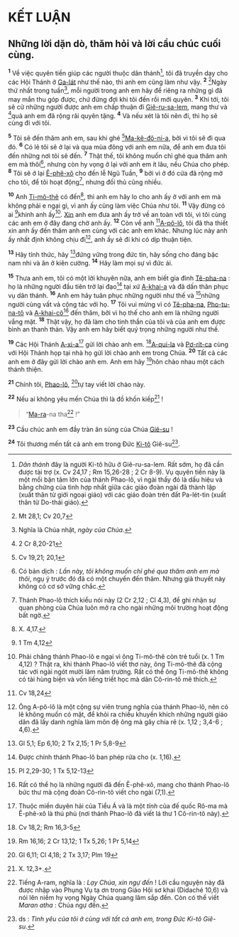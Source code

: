 # KẾT LUẬN

## Những lời dặn dò, thăm hỏi và lời cầu chúc cuối cùng.
<sup><b>1</b></sup> Về việc quyên tiền giúp các người thuộc dân thánh[^1], tôi đã truyền dạy cho các Hội Thánh ở [Ga-lát]() như thế nào, thì anh em cũng làm như vậy. <sup><b>2</b></sup> [^1*]Ngày thứ nhất trong tuần[^2], mỗi người trong anh em hãy để riêng ra những gì đã may mắn thu góp được, chứ đừng đợi khi tôi đến rồi mới quyên. <sup><b>3</b></sup> Khi tới, tôi sẽ cử những người được anh em chấp thuận đi [Giê-ru-sa-lem](), mang thư và [^2*]quà anh em đã rộng rãi quyên tặng. <sup><b>4</b></sup> Và nếu xét là tôi nên đi, thì họ sẽ cùng đi với tôi.

<sup><b>5</b></sup> Tôi sẽ đến thăm anh em, sau khi ghé [^3*][Ma-kê-đô-ni-a](), bởi vì tôi sẽ đi qua đó. <sup><b>6</b></sup> Có lẽ tôi sẽ ở lại và qua mùa đông với anh em nữa, để anh em đưa tôi đến những nơi tôi sẽ đến. <sup><b>7</b></sup> Thật thế, tôi không muốn chỉ ghé qua thăm anh em mà thôi[^3], nhưng còn hy vọng ở lại với anh em ít lâu, nếu Chúa cho phép. <sup><b>8</b></sup> Tôi sẽ ở lại [Ê-phê-xô]() cho đến lễ Ngũ Tuần, <sup><b>9</b></sup> bởi vì ở đó cửa đã rộng mở cho tôi, để tôi hoạt động[^4], nhưng đối thủ cũng nhiều.

<sup><b>10</b></sup> Anh [Ti-mô-thê]() có đến[^5], thì anh em hãy lo cho anh ấy ở với anh em mà không phải e ngại gì, vì anh ấy cũng làm việc Chúa như tôi. <sup><b>11</b></sup> Vậy đừng có ai [^4*]khinh anh ấy[^6]. [Xin]() anh em đưa anh ấy trở về an toàn với tôi, vì tôi cùng các anh em ở đây đang chờ anh ấy. <sup><b>12</b></sup> Còn về anh [^5*][A-pô-lô](), tôi đã tha thiết xin anh ấy đến thăm anh em cùng với các anh em khác. Nhưng lúc này anh ấy nhất định không chịu đi[^7], anh ấy sẽ đi khi có dịp thuận tiện.

<sup><b>13</b></sup> Hãy tỉnh thức, hãy [^6*]đứng vững trong đức tin, hãy sống cho đáng bậc nam nhi và ăn ở kiên cường. <sup><b>14</b></sup> Hãy làm mọi sự vì đức ái.

<sup><b>15</b></sup> Thưa anh em, tôi có một lời khuyên nữa, anh em biết gia đình [Tê-pha-na]() : họ là những người đầu tiên trở lại đạo[^8] tại xứ [A-khai-a]() và đã dấn thân phục vụ dân thánh. <sup><b>16</b></sup> Anh em hãy tuân phục những người như thế và [^7*]những người cùng vất vả cộng tác với họ. <sup><b>17</b></sup> Tôi vui mừng vì có [Tê-pha-na](), [Pho-tu-na-tô]() và [A-khai-cô]()[^9] đến thăm, bởi vì họ thế cho anh em là những người vắng mặt. <sup><b>18</b></sup> Thật vậy, họ đã làm cho tinh thần của tôi và của anh em được bình an thanh thản. Vậy anh em hãy biết quý trọng những người như thế.

<sup><b>19</b></sup> Các Hội Thánh [A-xi-a]()[^10] gửi lời chào anh em. [^8*][A-qui-la]() và [Pơ-rít-ca]() cùng với Hội Thánh họp tại nhà họ gửi lời chào anh em trong Chúa. <sup><b>20</b></sup> Tất cả các anh em ở đây gửi lời chào anh em. Anh em hãy [^9*]hôn chào nhau một cách thánh thiện.

<sup><b>21</b></sup> Chính tôi, [Phao-lô](), [^10*]tự tay viết lời chào này.

<sup><b>22</b></sup> Nếu ai không yêu mến Chúa thì là đồ khốn kiếp[^11] !


> “[Ma-ra]()-na tha[^12] !”
>

<sup><b>23</b></sup> Cầu chúc anh em đầy tràn ân sủng của Chúa [Giê-su]() !

<sup><b>24</b></sup> Tôi thương mến tất cả anh em trong Đức [Ki-tô]() Giê-su[^13].

[^1]: *Dân thánh* đây là người Ki-tô hữu ở Giê-ru-sa-lem. Rất sớm, họ đã cần được tài trợ (x. Cv 24,17 ; Rm 15,26-28 ; 2 Cr 8-9). Vụ quyên tiền này là một mối bận tâm lớn của thánh Phao-lô, vì ngài thấy đó là dấu hiệu và bằng chứng của tình hợp nhất giữa các giáo đoàn ngài đã thành lập (xuất thân từ giới ngoại giáo) với các giáo đoàn trên đất Pa-lét-tin (xuất thân từ Do-thái giáo).
[^2]: Nghĩa là Chúa nhật, *ngày của Chúa*.
[^3]: Có bản dịch : *Lần này, tôi không muốn chỉ ghé qua thăm anh em mà thôi*, ngụ ý trước đó đã có một chuyến đến thăm. Nhưng giả thuyết này không có cơ sở vững chắc.
[^4]: Thánh Phao-lô thích kiểu nói này (2 Cr 2,12 ; Cl 4,3), để ghi nhận sự quan phòng của Chúa luôn mở ra cho ngài những môi trường hoạt động bất ngờ.
[^5]: X. 4,17.
[^6]: Phải chăng thánh Phao-lô e ngại vì ông Ti-mô-thê còn trẻ tuổi (x. 1 Tm 4,12) ? Thật ra, khi thánh Phao-lô viết thơ này, ông Ti-mô-thê đã cộng tác với ngài ngót mười lăm năm trường. Rất có thể ông Ti-mô-thê không có tài hùng biện và vốn liếng triết học mà dân Cô-rin-tô mê thích.
[^7]: Ông A-pô-lô là một cộng sự viên trung nghĩa của thánh Phao-lô, nên có lẽ không muốn có mặt, để khỏi ra chiều khuyến khích những người giáo dân đã lấy danh nghĩa làm môn đệ ông mà gây chia rẽ (x. 1,12 ; 3,4-6 ; 4,6).
[^8]: Được chính thánh Phao-lô ban phép rửa cho (x. 1,16).
[^9]: Rất có thể họ là những người đã đến Ê-phê-xô, mang cho thánh Phao-lô bức thư mà cộng đoàn Cô-rin-tô viết cho ngài (7,1).
[^10]: Thuộc miền duyên hải của Tiểu Á và là một *tỉnh* của đế quốc Rô-ma mà Ê-phê-xô là thủ phủ (nơi thánh Phao-lô đã viết lá thư 1 Cô-rin-tô này).
[^11]: X. 12,3+.
[^12]: Tiếng A-ram, nghĩa là : *Lạy Chúa, xin ngự đến* ! Lời cầu nguyện này đã được nhập vào Phụng Vụ tạ ơn trong Giáo Hội sơ khai (Didaché 10,6) và nói lên niềm hy vọng Ngày Chúa quang lâm sắp đến. Còn có thể viết *Maran atha* : Chúa ngự đến.
[^13]: ds : *Tình yêu của tôi ở cùng với tất cả anh em, trong Đức Ki-tô Giê-su*.
[^1*]: Mt 28,1; Cv 20,7
[^2*]: 2 Cr 8,20-21
[^3*]: Cv 19,21; 20,1
[^4*]: 1 Tm 4,12
[^5*]: Cv 18,24
[^6*]: Gl 5,1; Ep 6,10; 2 Tx 2,15; 1 Pr 5,8-9
[^7*]: Pl 2,29-30; 1 Tx 5,12-13
[^8*]: Cv 18,2; Rm 16,3-5
[^9*]: Rm 16,16; 2 Cr 13,12; 1 Tx 5,26; 1 Pr 5,14
[^10*]: Gl 6,11; Cl 4,18; 2 Tx 3,17; Plm 19